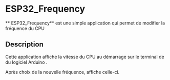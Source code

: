 # ESP32_Frequency


** ESP32_Frequency** est une simple application qui permet de modifier la fréquence du CPU

## Description

Cette application affiche la vitesse du CPU au démarrage sur le terminal de du logiciel Arduino . 

Après choix de la nouvelle fréquence, affiche celle-ci.